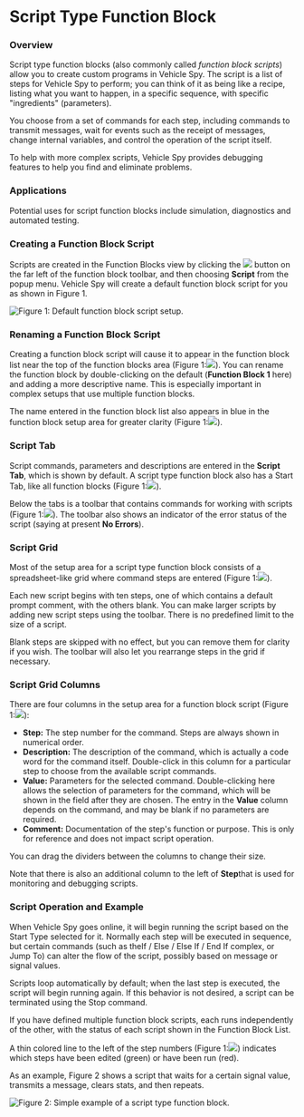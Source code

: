 # Script Type Function Block

### Overview

Script type function blocks (also commonly called _function block scripts_) allow you to create custom programs in Vehicle Spy. The script is a list of steps for Vehicle Spy to perform; you can think of it as being like a recipe, listing what you want to happen, in a specific sequence, with specific "ingredients" (parameters).

You choose from a set of commands for each step, including commands to transmit messages, wait for events such as the receipt of messages, change internal variables, and control the operation of the script itself.

To help with more complex scripts, Vehicle Spy provides debugging features to help you find and eliminate problems.

### Applications

Potential uses for script function blocks include simulation, diagnostics and automated testing.

### Creating a Function Block Script

Scripts are created in the Function Blocks view by clicking the ![](https://cdn.intrepidcs.net/support/VehicleSpy/assets/function\_block\_toolbar\_add.gif) button on the far left of the function block toolbar, and then choosing **Script** from the popup menu. Vehicle Spy will create a default function block script for you as shown in Figure 1.

![Figure 1: Default function block script setup.](../../../../.gitbook/assets/script\_default.gif)

### Renaming a Function Block Script

Creating a function block script will cause it to appear in the function block list near the top of the function blocks area (Figure 1:![](https://cdn.intrepidcs.net/support/VehicleSpy/assets/smOne.gif)). You can rename the function block by double-clicking on the default (**Function Block 1** here) and adding a more descriptive name. This is especially important in complex setups that use multiple function blocks.

The name entered in the function block list also appears in blue in the function block setup area for greater clarity (Figure 1:![](https://cdn.intrepidcs.net/support/VehicleSpy/assets/smTwo.gif)).

### Script Tab

Script commands, parameters and descriptions are entered in the **Script Tab**, which is shown by default. A script type function block also has a Start Tab, like all function blocks (Figure 1:![](https://cdn.intrepidcs.net/support/VehicleSpy/assets/smThree.gif)).

Below the tabs is a toolbar that contains commands for working with scripts (Figure 1:![](https://cdn.intrepidcs.net/support/VehicleSpy/assets/smFour.gif)). The toolbar also shows an indicator of the error status of the script (saying at present **No Errors**).

### Script Grid

Most of the setup area for a script type function block consists of a spreadsheet-like grid where command steps are entered (Figure 1:![](https://cdn.intrepidcs.net/support/VehicleSpy/assets/smFive.gif)).

Each new script begins with ten steps, one of which contains a default prompt comment, with the others blank. You can make larger scripts by adding new script steps using the toolbar. There is no predefined limit to the size of a script.

Blank steps are skipped with no effect, but you can remove them for clarity if you wish. The toolbar will also let you rearrange steps in the grid if necessary.

### Script Grid Columns

There are four columns in the setup area for a function block script (Figure 1:![](https://cdn.intrepidcs.net/support/VehicleSpy/assets/smSix.gif)):

* **Step:** The step number for the command. Steps are always shown in numerical order.
* **Description:** The description of the command, which is actually a code word for the command itself. Double-click in this column for a particular step to choose from the available script commands.
* **Value:** Parameters for the selected command. Double-clicking here allows the selection of parameters for the command, which will be shown in the field after they are chosen. The entry in the **Value** column depends on the command, and may be blank if no parameters are required.
* **Comment:** Documentation of the step's function or purpose. This is only for reference and does not impact script operation.

You can drag the dividers between the columns to change their size.

Note that there is also an additional column to the left of **Step**that is used for monitoring and debugging scripts.

### Script Operation and Example

When Vehicle Spy goes online, it will begin running the script based on the Start Type selected for it. Normally each step will be executed in sequence, but certain commands (such as theIf / Else / Else If / End If complex, or Jump To) can alter the flow of the script, possibly based on message or signal values.

Scripts loop automatically by default; when the last step is executed, the script will begin running again. If this behavior is not desired, a script can be terminated using the Stop command.

If you have defined multiple function block scripts, each runs independently of the other, with the status of each script shown in the Function Block List.

A thin colored line to the left of the step numbers (Figure 1:![](https://cdn.intrepidcs.net/support/VehicleSpy/assets/smSeven.gif)) indicates which steps have been edited (green) or have been run (red).

As an example, Figure 2 shows a script that waits for a certain signal value, transmits a message, clears stats, and then repeats.

![Figure 2: Simple example of a script type function block.](../../../../.gitbook/assets/script\_example.gif)
